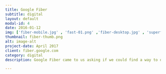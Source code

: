 ```yaml
---
title: Google Fiber
subtitle: digital
layout: default
modal-id: 4
date: 2016-01-12
img: ['fiber-mobile.jpg' , 'fast-01.png' ,'fiber-desktop.jpg' , 'superfast-01.png' , 'fiber-emailer.jpg' , 'rocketdog-01.png' , 'fiber-process.jpg']
thumbnail: fiber-thumb.png
alt: image-alt
project-date: April 2017
client: fiber.google.com
category: digital
description: Google Fiber came to us asking if we could find a way to design an experience that increased customer signup and customer recognition in their existing markets. As I worked with the Fiber team, I wanted to find a way to leverage the love of Google's brand and highlight Google Fiber's unyielding dedication to providing the best customer service of any internet provider. Working closely with Google Fiber's marketing team, I created several variations of pricing options, social proofing modules, and digital emailer campaigns for desktop and mobile which resulted in increasing Google Fiber's total signup by a 14%.

---
```

